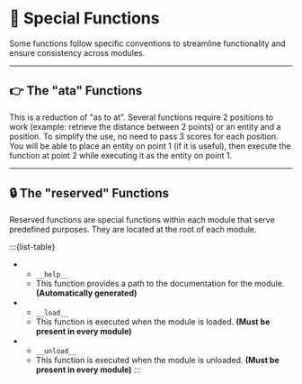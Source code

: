 # 🌟 Special Functions

Some functions follow specific conventions to streamline functionality and ensure consistency across modules.

---

##  👉 The "ata" Functions

This is a reduction of "as to at". Several functions require 2 positions to work (example: retrieve the distance between 2 points) or an entity and a position. To simplify the use, no need to pass 3 scores for each position. You will be able to place an entity on point 1 (if it is useful), then execute the function at point 2 while executing it as the entity on point 1.

---

## 🔒 The "reserved" Functions

Reserved functions are special functions within each module that serve predefined purposes. They are located at the root of each module.

:::{list-table}
*   - `__help__`
    - This function provides a path to the documentation for the module. **(Automatically generated)**
*   - `__load__`
    - This function is executed when the module is loaded. **(Must be present in every module)**
*   - `__unload__`
    - This function is executed when the module is unloaded. **(Must be present in every module)**
:::
